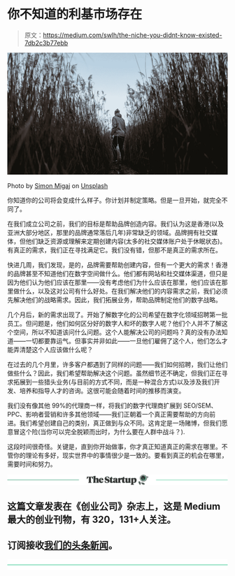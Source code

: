 # 你不知道的利基市场存在

> 原文：<https://medium.com/swlh/the-niche-you-didnt-know-existed-7db2c3b77ebb>

![](img/8cd241c856a1101571f2632003e56a44.png)

Photo by [Simon Migaj](https://unsplash.com/photos/IdvqVtcNqJM?utm_source=unsplash&utm_medium=referral&utm_content=creditCopyText) on [Unsplash](https://unsplash.com/search/photos/finding?utm_source=unsplash&utm_medium=referral&utm_content=creditCopyText)

你知道你的公司将会变成什么样子。你计划并制定策略。但是一旦开始，就完全不同了。

在我们成立公司之前，我们的目标是帮助品牌创造内容。我们认为这是香港(以及亚洲大部分地区，那里的品牌通常落后几年)非常缺乏的领域。品牌拥有社交媒体，但他们缺乏资源或理解来定期创建内容(太多的社交媒体账户处于休眠状态)。有真正的需求，我们正在寻找满足它。我们没有错，但那不是真正的需求所在。

快进几周，我们发现，是的，品牌需要帮助创建内容，但有一个更大的需求！香港的品牌甚至不知道他们在数字空间做什么。他们都有网站和社交媒体渠道，但只是因为他们认为他们应该在那里——没有考虑他们为什么应该在那里，他们应该在那里做什么，以及这对公司有什么好处。在我们解决他们的内容需求之前，我们必须先解决他们的战略需求。因此，我们拓展业务，帮助品牌制定他们的数字战略。

几个月后，新的需求出现了。开始了解数字化的公司希望在数字化领域招聘第一批员工。但问题是，他们如何区分好的数字人和坏的数字人呢？他们个人并不了解这个空间，所以不知道该问什么问题。这个人能解决公司的问题吗？真的没有办法知道——一切都要靠运气。但事实并非如此——一旦他们雇佣了这个人，他们怎么才能弄清楚这个人应该做什么呢？

在过去的几个月里，许多客户都遇到了同样的问题——我们如何招聘，我们让他们做些什么？因此，我们希望帮助解决这个问题。虽然细节还不确定，但我们正在寻求拓展到一些猎头业务(与目前的方式不同，而是一种混合方式)以及涉及我们开发、培养和指导人才的咨询。这很可能会随着时间的推移而演变。

我们没有像其他 99%的代理商一样，将我们的数字代理商扩展到 SEO/SEM、PPC、影响者营销和许多其他领域——我们正朝着一个真正需要帮助的方向前进。我们希望创建自己的类别，真正做到与众不同。这肯定是一场赌博，但我们愿意冒这个险(当你可以完全脱颖而出时，为什么要在人群中战斗？).

这段时间很奇怪。关键是，直到你开始做事，你才真正知道真正的需求在哪里。不管你的理论有多好，现实世界中的事情很少是一致的。要看到真正的机会在哪里，需要时间和努力。

[![](img/308a8d84fb9b2fab43d66c117fcc4bb4.png)](https://medium.com/swlh)

## 这篇文章发表在《创业公司》杂志上，这是 Medium 最大的创业刊物，有 320，131+人关注。

## 订阅接收[我们的头条新闻](http://growthsupply.com/the-startup-newsletter/)。

[![](img/b0164736ea17a63403e660de5dedf91a.png)](https://medium.com/swlh)